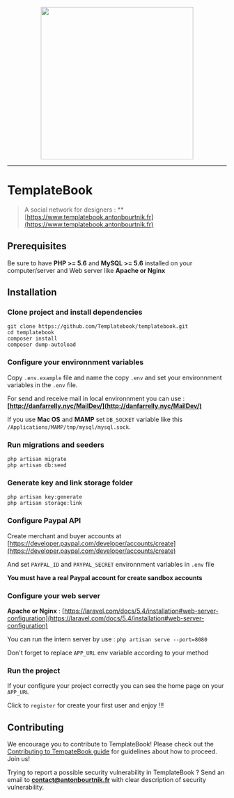 <p align="center">
    <img src="https://www.templatebook.antonbourtnik.fr/img/logo.png" width="350">
</p>

<hr>

# TemplateBook

> A social network for designers : **[https://www.templatebook.antonbourtnik.fr](https://www.templatebook.antonbourtnik.fr)

## Prerequisites

Be sure to have **PHP >= 5.6** and **MySQL >= 5.6** installed on your computer/server and Web server like **Apache or Nginx**

## Installation

### Clone project and install dependencies

```shell
git clone https://github.com/Templatebook/templatebook.git
cd templatebook
composer install
composer dump-autoload
```

### Configure your environnment variables

Copy `.env.example` file and name the copy `.env` and set your environnment variables in the `.env` file.

For send and receive mail in local environnment you can use :  **[http://danfarrelly.nyc/MailDev/](http://danfarrelly.nyc/MailDev/)**

If you use **Mac OS** and **MAMP** set `DB_SOCKET` variable like this `/Applications/MAMP/tmp/mysql/mysql.sock`.


### Run migrations and seeders

```shell
php artisan migrate
php artisan db:seed
```

### Generate key and link storage folder

```shell
php artisan key:generate
php artisan storage:link
```

### Configure Paypal API

Create merchant and buyer accounts at [https://developer.paypal.com/developer/accounts/create](https://developer.paypal.com/developer/accounts/create)

And set `PAYPAL_ID` and `PAYPAL_SECRET` environnment variables in `.env` file

**You must have a real Paypal account for create sandbox accounts**


### Configure your web server

**Apache or Nginx** : [https://laravel.com/docs/5.4/installation#web-server-configuration](https://laravel.com/docs/5.4/installation#web-server-configuration)
    
You can run the intern server by use : `php artisan serve --port=8080`

Don't forget to replace `APP_URL` env variable according to your method

### Run the project

If your configure your project correctly you can see the home page on your `APP_URL` 

Click to `register` for create your first user and enjoy !!!


## Contributing

We encourage you to contribute to TemplateBook! Please check out the [Contributing to TempateBook guide](https://github.com/Templatebook/templatebook/blob/master/contributing.md) for guidelines about how to proceed. Join us!

Trying to report a possible security vulnerability in TemplateBook ? Send an email to 
**contact@antonbourtnik.fr** with clear description of security vulnerability.

